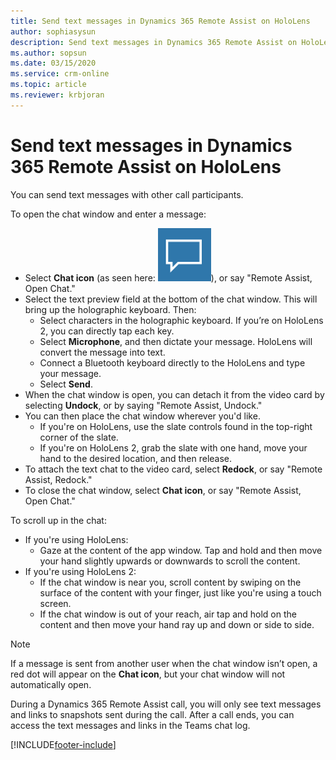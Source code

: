 ```yaml
---
title: Send text messages in Dynamics 365 Remote Assist on HoloLens
author: sophiasysun
description: Send text messages in Dynamics 365 Remote Assist on HoloLens and adjust text chat panel 
ms.author: sopsun
ms.date: 03/15/2020
ms.service: crm-online
ms.topic: article
ms.reviewer: krbjoran
---
```

# Send text messages in Dynamics 365 Remote Assist on HoloLens


You can send text messages with other call participants.

To open the chat window and enter a message:

- Select **Chat icon** (as seen here: ![Graphic showing the open chat icon.](media/RAHL_Text.png )), or say "Remote Assist, Open Chat."
- Select the text preview field at the bottom of the chat window. This will bring up the holographic keyboard. Then:
  - Select characters in the holographic keyboard. If you’re on HoloLens 2, you can directly tap each key.
  - Select **Microphone**, and then dictate your message. HoloLens will convert the message into text.
  - Connect a Bluetooth keyboard directly to the HoloLens and type your message.
  - Select **Send**. 
- When the chat window is open, you can detach it from the video card by selecting **Undock**, or by saying "Remote Assist, Undock."
- You can then place the chat window wherever you'd like.
  - If you're on HoloLens, use the slate controls found in the top-right corner of the slate. 
  - If you're on HoloLens 2, grab the slate with one hand, move your hand to the desired location, and then release.
- To attach the text chat to the video card, select **Redock**, or say "Remote Assist, Redock."  
- To close the chat window, select **Chat icon**, or say "Remote Assist, Open Chat."

To scroll up in the chat: 

- If you're using HoloLens:
  - Gaze at the content of the app window. Tap and hold and then move your hand slightly upwards or downwards to scroll the content.
- If you're using HoloLens 2:
  - If the chat window is near you, scroll content by swiping on the surface of the content with your finger, just like you're using a touch screen.
  -	If the chat window is out of your reach, air tap and hold on the content and then move your hand ray up and down or side to side.


> [!Note]
> If a message is sent from another user when the chat window isn’t open, a red dot will appear on the **Chat icon**, but your chat window will not automatically open.

During a Dynamics 365 Remote Assist call, you will only see text messages and links to snapshots sent during the call. After a call ends, you can access the text messages and links in the Teams chat log. 


[!INCLUDE[footer-include](../includes/footer-banner.md)]